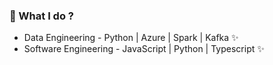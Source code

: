 <h3>🔭 What I do ? </h3>
<ul>
  <li>Data Engineering - Python | Azure | Spark | Kafka ✨</li>
  <li>Software Engineering - JavaScript | Python | Typescript ✨</li>
</ul>

<!--
**devidb00/devidb00** is a ✨ _special_ ✨ repository because its `README.md` (this file) appears on your GitHub profile.

Here are some ideas to get you started:

- 🔭 I’m currently working on ...
- 🌱 I’m currently learning ...
- 👯 I’m looking to collaborate on ...
- 🤔 I’m looking for help with ...
- 💬 Ask me about ...
- 📫 How to reach me: ...
- 😄 Pronouns: ...
- ⚡ Fun fact: ...
-->
